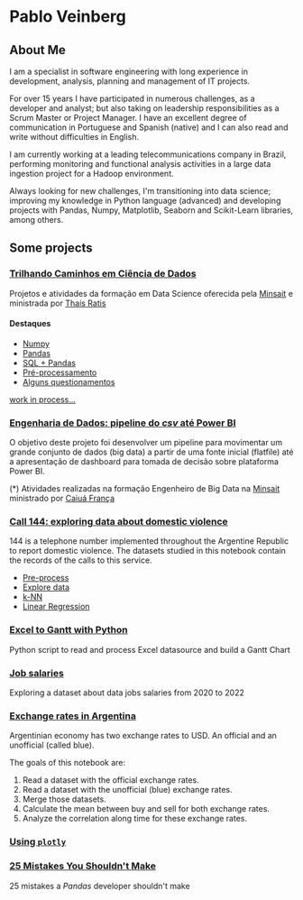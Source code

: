 # Pablo Veinberg

## About Me

I am a specialist in software engineering with long experience in development, analysis, planning and management of IT projects.

For over 15 years I have participated in numerous challenges, as a developer and analyst; but also taking on leadership responsibilities as a Scrum Master or Project Manager. I have an excellent degree of communication in Portuguese and Spanish (native) and I can also read and write without difficulties in English.

I am currently working at a leading telecommunications company in Brazil, performing monitoring and functional analysis activities in a large data ingestion project for a Hadoop environment.

Always looking for new challenges, I'm transitioning into data science; improving my knowledge in Python language (advanced) and developing projects with Pandas, Numpy, Matplotlib, Seaborn and Scikit-Learn libraries, among others.

## Some projects

### [Trilhando Caminhos em Ciência de Dados](https://github.com/pveinberg/Curso_DataScience_Minsait/)
Projetos e atividades da formação em Data Science oferecida pela [Minsait](https://www.minsait.com/pt) e ministrada por [Thaís Ratis](https://github.com/thaisratis)

#### Destaques
* [Numpy](https://github.com/pveinberg/Curso_DataScience_Minsait/blob/main/Notebooks/Aula01/Exercicio_Numpy.ipynb)
* [Pandas](https://github.com/pveinberg/Curso_DataScience_Minsait/blob/main/Notebooks/Aula01/Exercicio_Pandas.ipynb)
* [SQL + Pandas](https://github.com/pveinberg/Curso_DataScience_Minsait/blob/main/Notebooks/Aula01/Pandas_Sql_v03.ipynb)
* [Pré-processamento](https://github.com/pveinberg/Curso_DataScience_Minsait/blob/main/Notebooks/Aula03/pre-processamento.ipynb)
* [Alguns questionamentos](https://github.com/pveinberg/Curso_DataScience_Minsait/blob/main/Notebooks/Aula03/novas-questoes.ipynb)

[work in process...](https://github.com/pveinberg/Curso_DataScience_Minsait/)

### [Engenharia de Dados: pipeline do _csv_ até Power BI](https://github.com/pveinberg/formacao-engenharia-dados/blob/main/README.md)
O objetivo deste projeto foi desenvolver um pipeline para movimentar um grande conjunto de dados (big data) a partir de uma fonte inicial (flatfile) até a apresentação de dashboard para tomada de decisão sobre plataforma Power BI.

(*) Atividades realizadas na formação Engenheiro de Big Data na [Minsait](https://www.minsait.com/pt) ministrado por [Caiuá França](https://github.com/caiuafranca)

### [Call 144: exploring data about domestic violence](https://github.com/pveinberg/linea-144)
144 is a telephone number implemented throughout the Argentine Republic to report domestic violence. The datasets studied in this notebook contain the records of the calls to this service.

* [Pre-process](https://github.com/pveinberg/linea-144/blob/main/01_pre_process.ipynb)
* [Explore data](https://github.com/pveinberg/linea-144/blob/main/02_linea_144_explore.ipynb)
* [k-NN](https://github.com/pveinberg/linea-144/blob/main/03_knn.ipynb)
* [Linear Regression](https://github.com/pveinberg/linea-144/blob/main/04_linear_regression.ipynb)

### [Excel to Gantt with Python](https://github.com/pveinberg/excel-to-gantt)
Python script to read and process Excel datasource and build a Gantt Chart


### [Job salaries](https://github.com/pveinberg/data-analysis/blob/main/job-salaries.ipynb)
Exploring a dataset about data jobs salaries from 2020 to 2022

### [Exchange rates in Argentina](https://github.com/pveinberg/data-analysis/blob/main/exchange-rates-in-argentina.ipynb)
Argentinian economy has two exchange rates to USD. An official and an unofficial (called blue). 

The goals of this notebook are: 

1.	Read a dataset with the official exchange rates.
2.	Read a dataset with the unofficial (blue) exchange rates.
3.	Merge those datasets.
4.	Calculate the mean between buy and sell for both exchange rates. 
5.	Analyze the correlation along time for these exchange rates. 

### [Using `plotly`](https://github.com/pveinberg/data-analysis/samples-plotly/main-samples-plotly.ipynb)

### [25 Mistakes You Shouldn't Make](https://github.com/pveinberg/data-analysis/blob/main/mistakes.ipynb)
25 mistakes a _Pandas_ developer shouldn't make
